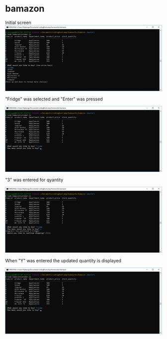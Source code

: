 # bamazon
Initial screen 
<img src="images/pic1.jpg">

"Fridge" was selected and "Enter" was pressed

<img src="images/pic2.png">


"3" was entered for qyantity


<img src="images/pic3.png">

When "Y" was entered the updated quantity is displayed





<img src="images/pic2.png">
